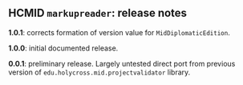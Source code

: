 ## HCMID `markupreader`: release notes

**1.0.1**:  corrects formation of version value for `MidDiplomaticEdition`.

**1.0.0**:  initial documented release.

**0.0.1**: preliminary release. Largely untested direct port from previous version of `edu.holycross.mid.projectvalidator` library.
